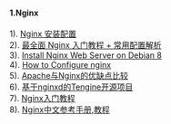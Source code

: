 #### 1.Nginx
1). [Nginx 安装配置](http://www.runoob.com/linux/nginx-install-setup.html)  
2). [最全面 Nginx 入门教程 + 常用配置解析](http://blog.csdn.net/shootyou/article/details/6093562)  
3). [Install Nginx Web Server on Debian 8](https://www.linode.com/docs/web-servers/nginx/install-nginx-web-server-on-debian-8/)  
4). [How to Configure nginx](https://www.linode.com/docs/web-servers/nginx/how-to-configure-nginx/)  
5). [Apache与Nginx的优缺点比较](http://www.cnblogs.com/huangye-dream/p/3550328.html)  
6). [基于nginxd的Tengine开源项目](http://tengine.taobao.org/)  
7). [Nginx入门教程](http://www.linuxidc.com/Linux/2016-12/138481.htm)  
8). [Nginx中文参考手册,教程](http://shouce.jb51.net/nginx/index.html)  


